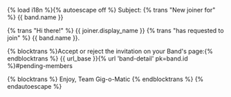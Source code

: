 {% load i18n %}{% autoescape off %}
Subject: {% trans "New joiner for" %} {{ band.name }}

{% trans "Hi there!" %} {{ joiner.display_name }} {% trans "has requested to join" %} {{ band.name }}.

{% blocktrans %}Accept or reject the invitation on your Band's page:{% endblocktrans %}
{{ url_base }}{% url 'band-detail' pk=band.id %}#pending-members

{% blocktrans %}
Enjoy,
Team Gig-o-Matic
{% endblocktrans %}
{% endautoescape %}